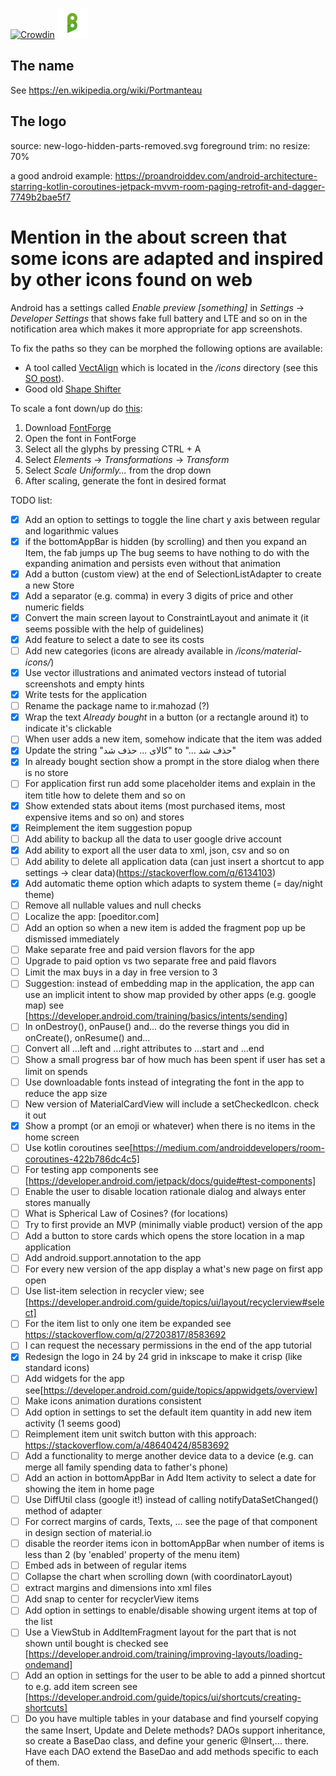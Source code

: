 [![Crowdin](https://badges.crowdin.net/buyt/localized.svg)](https://crowdin.com/project/buyt)
![Buyt logo](/style-guide/new-logo-2-optimized.svg)

## The name

See https://en.wikipedia.org/wiki/Portmanteau

## The logo
source: new-logo-hidden-parts-removed.svg
foreground
	trim: no
	resize: 70%

a good android example: https://proandroiddev.com/android-architecture-starring-kotlin-coroutines-jetpack-mvvm-room-paging-retrofit-and-dagger-7749b2bae5f7

# Mention in the about screen that some icons are adapted and inspired by other icons found on web

Android has a settings called *Enable preview [something]* in *Settings* -> *Developer Settings*
that shows fake full battery and LTE and so on in the notification area which makes it
more appropriate for app screenshots.

To fix the paths so they can be morphed the following options are available:
  - A tool called [VectAlign](https://github.com/bonnyfone/vectalign)
    which is located in the */icons* directory
    (see this [SO post](https://stackoverflow.com/a/32386837)).
  - Good old [Shape Shifter](https://shapeshifter.design/)
  
To scale a font down/up do [this](https://www.fonttutorials.com/how-to-scale-glyphs/):
  1. Download [FontForge](https://github.com/fontforge/fontforge)
  2. Open the font in FontForge
  3. Select all the glyphs by pressing CTRL + A
  4. Select *Elements* -> *Transformations* -> *Transform*
  5. Select *Scale Uniformly...* from the drop down
  6. After scaling, generate the font in desired format

TODO list:

- [x] Add an option to settings to toggle the line chart y axis between regular and logarithmic values
- [x] if the bottomAppBar is hidden (by scrolling) and then you expand an Item, the fab jumps up
      The bug seems to have nothing to do with the expanding animation and persists even without that animation
- [x] Add a button (custom view) at the end of SelectionListAdapter to create a new Store
- [x] Add a separator (e.g. comma) in every 3 digits of price and other numeric fields
- [x] Convert the main screen layout to ConstraintLayout and animate it (it seems possible with the help of guidelines)
- [x] Add feature to select a date to see its costs
- [ ] Add new categories (icons are already available in */icons/material-icons/*)
- [x] Use vector illustrations and animated vectors instead of tutorial screenshots and empty hints
- [x] Write tests for the application
- [ ] Rename the package name to ir.mahozad (?)
- [x] Wrap the text *Already bought* in a button (or a rectangle around it) to indicate it's clickable
- [ ] When user adds a new item, somehow indicate that the item was added 
- [x] Update the string "کالای ... حذف شد" to "... حذف شد" 
- [x] In already bought section show a prompt in the store dialog when there is no store
- [ ] For application first run add some placeholder items and explain in the item title how to delete them and so on
- [x] Show extended stats about items (most purchased items, most expensive items and so on) and stores
- [x] Reimplement the item suggestion popup
- [ ] Add ability to backup all the data to user google drive account
- [x] Add ability to export all the user data to xml, json, csv and so on
- [ ] Add ability to delete all application data (can just insert a shortcut to app settings -> clear data)(https://stackoverflow.com/q/6134103)
- [x] Add automatic theme option which adapts to system theme (= day/night theme)
- [ ] Remove all nullable values and null checks
- [ ] Localize the app: [poeditor.com]
- [ ] Add an option so when a new item is added the fragment pop up be dismissed immediately
- [ ] Make separate free and paid version flavors for the app
- [ ] Upgrade to paid option vs two separate free and paid flavors
- [ ] Limit the max buys in a day in free version to 3
- [ ] Suggestion: instead of embedding map in the application, the app can use an implicit
      intent to show map provided by other apps (e.g. google map)
      see [https://developer.android.com/training/basics/intents/sending]
- [ ] In onDestroy(), onPause() and... do the reverse things you did in onCreate(), onResume() and...
- [ ] Convert all ...left and ...right attributes to ...start and ...end
- [ ] Show a small progress bar of how much has been spent if user has set a limit on spends
- [ ] Use downloadable fonts instead of integrating the font in the app to reduce the app size
- [ ] New version of MaterialCardView will include a setCheckedIcon. check it out
- [x] Show a prompt (or an emoji or whatever) when there is no items in the home screen
- [ ] Use kotlin coroutines see[https://medium.com/androiddevelopers/room-coroutines-422b786dc4c5]
- [ ] For testing app components see [https://developer.android.com/jetpack/docs/guide#test-components]
- [ ] Enable the user to disable location rationale dialog and always enter stores manually
- [ ] What is Spherical Law of Cosines? (for locations)
- [ ] Try to first provide an MVP (minimally viable product) version of the app
- [ ] Add a button to store cards which opens the store location in a map application
- [ ] Add android.support.annotation to the app
- [ ] For every new version of the app display a what's new page on first app open
- [ ] Use list-item selection in recycler view;
      see [https://developer.android.com/guide/topics/ui/layout/recyclerview#select]
- [ ] For the item list to only one item be expanded see https://stackoverflow.com/q/27203817/8583692
- [ ] I can request the necessary permissions in the end of the app tutorial
- [x] Redesign the logo in 24 by 24 grid in inkscape to make it crisp (like standard icons)
- [ ] Add widgets for the app see[https://developer.android.com/guide/topics/appwidgets/overview]
- [ ] Make icons animation durations consistent
- [ ] Add option in settings to set the default item quantity in add new item activity (1 seems good)
- [ ] Reimplement item unit switch button with this approach: https://stackoverflow.com/a/48640424/8583692
- [ ] Add a functionality to merge another device data to a device (e.g. can merge all family spending data to father's phone)
- [ ] Add an action in bottomAppBar in Add Item activity to select a date for showing the item in home page
- [ ] Use DiffUtil class (google it!) instead of calling notifyDataSetChanged() method of adapter
- [ ] For correct margins of cards, Texts, ... see the page of that component in design section of material.io
- [ ] disable the reorder items icon in bottomAppBar when number of items is less than 2 (by 'enabled' property of the menu item)
- [ ] Embed ads in between of regular items
- [ ] Collapse the chart when scrolling down (with coordinatorLayout)
- [ ] extract margins and dimensions into xml files
- [ ] Add snap to center for recyclerView items
- [ ] Add option in settings to enable/disable showing urgent items at top of the list
- [ ] Use a ViewStub in AddItemFragment layout for the part that is not shown until bought is checked
      see [https://developer.android.com/training/improving-layouts/loading-ondemand]
- [ ] Add an option in settings for the user to be able to add a pinned shortcut to e.g. add item screen
      see [https://developer.android.com/guide/topics/ui/shortcuts/creating-shortcuts]
- [ ] Do you have multiple tables in your database and find yourself copying the same Insert,
      Update and Delete methods? DAOs support inheritance, so create a BaseDao<T> class, and define
      your generic @Insert,... there. Have each DAO extend the BaseDao and add methods specific to each of them.
